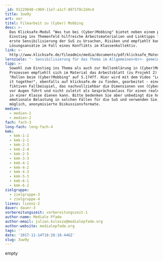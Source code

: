 ```yaml
---
_id: 91229040-c969-11e7-a1cf-8971f8c2d4c4
title: 3uw9y
art: oer
titel: Filmarbeit zu (Cyber) Mobbing
desc: >-
  Das Klicksafe-Modul "Was tun bei (Cyber)Mobbing" bietet neben einem profunden
  Einstieg ins Themenfeld hilfreiche Arbeitsmaterialien und Linktipps für eine
  erste Sensibilisierung der SuS zu Ursachen, Risiken und empfiehlt konkrete
  Lösungsansätze im Fall eines Konflikts im Klassenkollektiv.
link: >-
  http://www.klicksafe.de/fileadmin/media/documents/pdf/klicksafe_Materialien/Lehrer_Allgemein/Was_tun_bei_Cybermobbing.pdf
lernziele: "- Sensibilisierung für das Thema im Allgemeinen<br>- gemeinsame Definition von (Cyber)Mobbing erarbeiten<br>- Rollenklärung im (Cyber)Mobbing Prozess<br>- Handlungsmöglichkeiten und Vorgehen im Konfliktfall kennenlernen<br>- Auseinandersetzung mit rechtlichen Konsequenzen<br>- Möglichkeit zum Erstellen von gemeinsamen Verhaltensregeln für die Kommunikation im Netz"
tipp: >-
  Sowohl zum Einstieg ins Thema als auch zur Rollenklärung in (Cyber)Mobbing
  Prozessen empfiehlt sich im Material das Arbeitsblatt (zu Projekt 2) zu den
  "Rollen beim (Cyber)Mobbing" auf S.174ff. Hier wird mit dem Video "Let`s fight
  it together", ebenfalls auf klicksafe.de zu finden, gearbeitet - einem
  fiktiven Fallbeispiel, das nachvollziehbar die Dimensionen von (Cyber)Mobbing
  vor Augen führt und nicht zuletzt als Gesprächsanlass für einen realen Fall
  in einer Klasse dienen kann. Bitte bedenken Sie aber unbedingt die hohe
  emotionale Belastung in solchen Fällen für die SuS und verwenden Sie, wenn
  möglich, anonymisierte Diskussionsformate.
medien:
  - medien-1
  - medien-2
fach: fach-3
long-fach: long-fach-4
kmk:
  - kmk-1-2
  - kmk-2-1
  - kmk-2-3
  - kmk-2-4
  - kmk-2-5
  - kmk-3-3
  - kmk-4-1
  - kmk-4-2
  - kmk-4-3
  - kmk-5-3
  - kmk-6-1
  - kmk-6-2
zielgruppe:
  - zielgruppe-3
  - zielgruppe-4
lizenz: lizenz-2
dauer: dauer-3
vorbereitungszeit: vorbereitungszeit-1
author-name: Mediale Pfade
author-email: julian.kulasza@medialepfade.org
author-website: medialepfade.org
tags: ''
date: '2017-11-14T18:28:10.446Z'
slug: 3uw9y
---
```

empty
